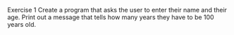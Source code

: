 Exercise 1
Create a program that asks the user to enter their name and their age. Print out a message that tells how many years they have to be 100 years old.